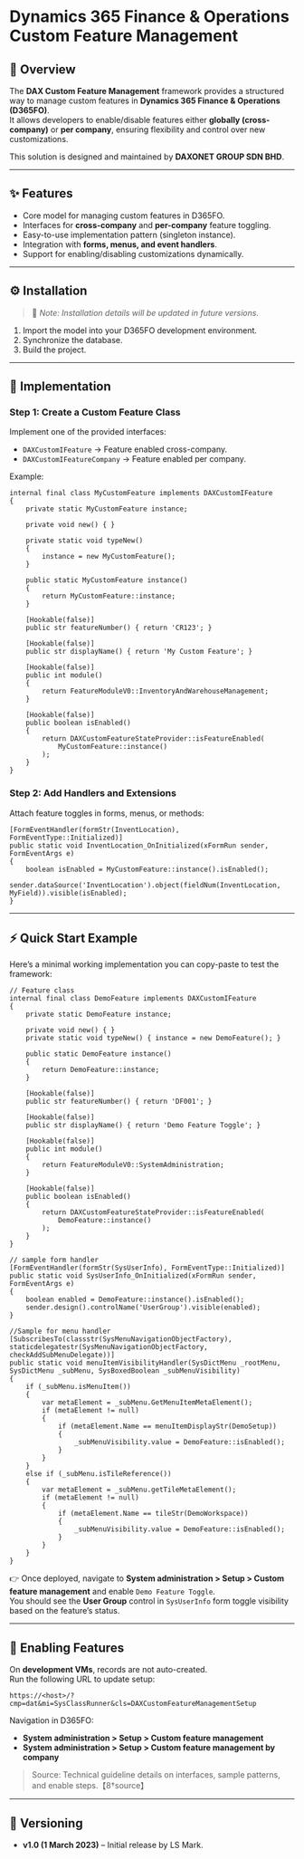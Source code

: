 # Dynamics 365 Finance & Operations Custom Feature Management

## 📌 Overview
The **DAX Custom Feature Management** framework provides a structured way to manage custom features in **Dynamics 365 Finance & Operations (D365FO)**.  
It allows developers to enable/disable features either **globally (cross-company)** or **per company**, ensuring flexibility and control over new customizations.

This solution is designed and maintained by **DAXONET GROUP SDN BHD**.

---

## ✨ Features
- Core model for managing custom features in D365FO.
- Interfaces for **cross-company** and **per-company** feature toggling.
- Easy-to-use implementation pattern (singleton instance).
- Integration with **forms, menus, and event handlers**.
- Support for enabling/disabling customizations dynamically.

---

## ⚙️ Installation
> 📌 *Note: Installation details will be updated in future versions.*

1. Import the model into your D365FO development environment.
2. Synchronize the database.
3. Build the project.

---

## 🚀 Implementation

### Step 1: Create a Custom Feature Class
Implement one of the provided interfaces:
- `DAXCustomIFeature` → Feature enabled cross-company.
- `DAXCustomIFeatureCompany` → Feature enabled per company.

Example:
```xpp
internal final class MyCustomFeature implements DAXCustomIFeature
{
    private static MyCustomFeature instance;

    private void new() { }

    private static void typeNew()
    {
        instance = new MyCustomFeature();
    }

    public static MyCustomFeature instance()
    {
        return MyCustomFeature::instance;
    }

    [Hookable(false)]
    public str featureNumber() { return 'CR123'; }

    [Hookable(false)]
    public str displayName() { return 'My Custom Feature'; }

    [Hookable(false)]
    public int module()
    {
        return FeatureModuleV0::InventoryAndWarehouseManagement;
    }

    [Hookable(false)]
    public boolean isEnabled()
    {
        return DAXCustomFeatureStateProvider::isFeatureEnabled(
            MyCustomFeature::instance()
        );
    }
}
```

### Step 2: Add Handlers and Extensions
Attach feature toggles in forms, menus, or methods:
```xpp
[FormEventHandler(formStr(InventLocation), FormEventType::Initialized)]
public static void InventLocation_OnInitialized(xFormRun sender, FormEventArgs e)
{
    boolean isEnabled = MyCustomFeature::instance().isEnabled();
    sender.dataSource('InventLocation').object(fieldNum(InventLocation, MyField)).visible(isEnabled);
}
```

---

## ⚡ Quick Start Example

Here’s a minimal working implementation you can copy-paste to test the framework:

```xpp
// Feature class
internal final class DemoFeature implements DAXCustomIFeature
{
    private static DemoFeature instance;

    private void new() { }
    private static void typeNew() { instance = new DemoFeature(); }

    public static DemoFeature instance()
    {
        return DemoFeature::instance;
    }

    [Hookable(false)]
    public str featureNumber() { return 'DF001'; }

    [Hookable(false)]
    public str displayName() { return 'Demo Feature Toggle'; }

    [Hookable(false)]
    public int module()
    {
        return FeatureModuleV0::SystemAdministration;
    }

    [Hookable(false)]
    public boolean isEnabled()
    {
        return DAXCustomFeatureStateProvider::isFeatureEnabled(
            DemoFeature::instance()
        );
    }
}

// sample form handler
[FormEventHandler(formStr(SysUserInfo), FormEventType::Initialized)]
public static void SysUserInfo_OnInitialized(xFormRun sender, FormEventArgs e)
{
    boolean enabled = DemoFeature::instance().isEnabled();
    sender.design().controlName('UserGroup').visible(enabled);
}

//Sample for menu handler
[SubscribesTo(classstr(SysMenuNavigationObjectFactory), staticdelegatestr(SysMenuNavigationObjectFactory, checkAddSubMenuDelegate))]
public static void menuItemVisibilityHandler(SysDictMenu _rootMenu, SysDictMenu _subMenu, SysBoxedBoolean _subMenuVisibility)
{
	if (_subMenu.isMenuItem())
	{
		var metaElement = _subMenu.GetMenuItemMetaElement();
		if (metaElement != null)
		{
			if (metaElement.Name == menuItemDisplayStr(DemoSetup))
			{
				_subMenuVisibility.value = DemoFeature::isEnabled();
			}
		}
	}
	else if (_subMenu.isTileReference())
	{
		var metaElement = _subMenu.getTileMetaElement();
		if (metaElement != null)
		{
			if (metaElement.Name == tileStr(DemoWorkspace))
			{
				_subMenuVisibility.value = DemoFeature::isEnabled();
			}
		}
	}
}
```

👉 Once deployed, navigate to **System administration > Setup > Custom feature management** and enable `Demo Feature Toggle`.  
You should see the **User Group** control in `SysUserInfo` form toggle visibility based on the feature’s status.

---

## 🔑 Enabling Features
On **development VMs**, records are not auto-created.  
Run the following URL to update setup:

```
https://<host>/?cmp=dat&mi=SysClassRunner&cls=DAXCustomFeatureManagementSetup
```

Navigation in D365FO:
- **System administration > Setup > Custom feature management**
- **System administration > Setup > Custom feature management by company**

> Source: Technical guideline details on interfaces, sample patterns, and enable steps.【8†source】

---

## 📜 Versioning
- **v1.0 (1 March 2023)** – Initial release by LS Mark.

